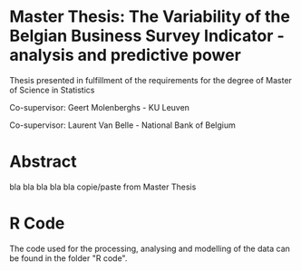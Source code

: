 # Master Thesis: The Variability of the Belgian Business Survey Indicator - analysis and predictive power

Thesis presented in fulfillment of the requirements for the degree of Master of Science in Statistics

Co-supervisor: Geert Molenberghs - KU Leuven 

Co-supervisor: Laurent Van Belle - National Bank of Belgium

# Abstract

bla bla bla bla bla
copie/paste from Master Thesis

# R Code

The code used for the processing, analysing and modelling of the data can be found in the folder "R code".





